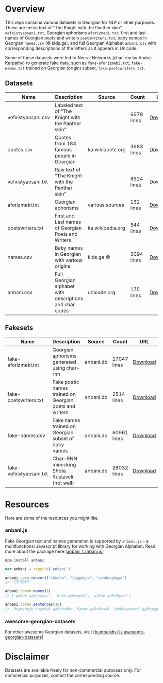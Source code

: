 # Overview

This repo contains various datasets in Georgian for NLP or other purposes. These are entire text of "The Knight with the Panther skin" `vefxistyaosani.txt`, Georgian aphorisms `aforizmebi.txt`, first and last names of Georgian poets and writers `poetswriters.txt`, baby names in Georgian `names.csv` (© kids.ge), and full Georgian Alphabet `anbani.csv` with corresponding descriptions of the letters as it appears in Unicode. 

Some of these datasets were fed to Neural Networks (char-rnn by Andrej Karpathy) to generate fake data, such as `fake-aforizmebi.txt`, `fake-names.txt` trained on Georgian (origin) subset, `fake-poetswriters.txt`.


## Datasets

| Name               | Description                                             | Source                | Count      | URL |
|--------------------|---------------------------------------------------------|-----------------------|------------|-----|
| vefxistyaosani.csv | Labeled text of "The Knight with the Panther skin"      |                       | 6678 lines | [Download](https://github.com/Anbani/anbani.db/blob/master/datasets/vefxistyaosani.csv)
| quotes.csv         | Quotes from 184 famous people in Georgian               | ka.wikiquote.org      | 3683 lines | [Download](https://github.com/Anbani/anbani.db/blob/master/datasets/quotes.csv)
| vefxistyaosani.txt | Raw text of "The Knight with the Panther skin"          |                       | 8524 lines | [Download](https://github.com/Anbani/anbani.db/blob/master/datasets/vefxistyaosani.txt)
| aforizmebi.txt     | Georgian aphorisms                                      | various sources       | 132 lines  | [Download](https://github.com/Anbani/anbani.db/blob/master/datasets/aforizmebi.txt)
| poetswriters.txt   | First and Last names of Georgian Poets and Writers      | ka.wikipedia.org      | 544 lines  | [Download](https://github.com/Anbani/anbani.db/blob/master/datasets/poetswriters.txt)
| names.csv          | Baby names in Georgian with various origins             | kids.ge ©             | 2094 lines | [Download](https://github.com/Anbani/anbani.db/blob/master/datasets/names.csv)
| anbani.csv         | Full Georgian alphabet with descriptions and char codes | unicode.org           | 175 lines  | [Download](https://github.com/Anbani/anbani.db/blob/master/datasets/anbani.csv)


## Fakesets

| Name                  | Description                                             | Source          | Count       | URL |
|-----------------------|---------------------------------------------------------|-----------------|-------------|-----|
| fake-aforizmebi.txt   | Georgian aphorisms generated using char-rnn             | anbani.db       | 17047 lines | [Download](https://github.com/Anbani/anbani.db/blob/master/fakesets/fake-aforizmebi.txt)
| fake-poetswriters.txt | Fake poetic names trained on Georgian poets and writers | anbani.db       | 2514 lines  | [Download](https://github.com/Anbani/anbani.db/blob/master/fakesets/fake-poetswriters.txt)
| fake-names.csv        | Fake names trained on Georgian subset of baby names     | anbani.db       | 60961 lines | [Download](https://github.com/Anbani/anbani.db/blob/master/fakesets/fake-names.csv)
| fake-vefxistyaosani.txt        | Char-RNN mimicking Shota Rustaveli (not well)     | anbani.db       | 26032 lines | [Download](https://github.com/Anbani/anbani.db/blob/master/fakesets/fake-vefxistyaosani.txt)

# Resources
Here are some of the resources you might like.
### anbani.js
Fake Georgian text and names generation is supported by `anbani.js` - a multifunctional Javascript library for working with Georgian Alphabet. Read more about the package here [[anbani / anbani.js]](https://github.com/Anbani/anbani.js)
```bash
npm install anbani
```
```javascript
var anbani = require('anbani')

anbani.core.convert("ანბანი", "მხედრული", "ასომთავრული")
// 'ႠႬႡႠႬႨ'

anbani.lorem.names(3)
// ['დამერ გაშვითელი', 'სიბო ყორთელია', 'გიმოლ ვაწოშვილი']

anbani.lorem.sentences(10)
// 'მოეხვიდეს სიტირენ გიშიხარნი. წეითო გამიზრიან, ჰქონთავისთან გემრუფენ, უკრთებოდემნი მესმანცა მყივნე.'
```
### awesome-georgian-datasets
For other awesome Georgian datasets, visit [[bumbeishvili / awesome-georgian-datasets]](https://github.com/bumbeishvili/awesome-georgian-datasets)

# Disclaimer
Datasets are available freely for non-commercial purposes only. For commercial purposes, contact the corresponding source. 

